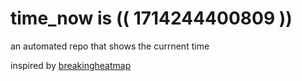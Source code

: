 # time_now is (( 1714244400809 ))

an automated repo that shows the currnent time

inspired by [breakingheatmap](https://github.com/breakingheatmap/breakingheatmap)